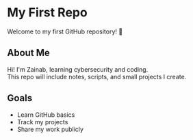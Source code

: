 # My First Repo
Welcome to my first GitHub repository! 🎉

## About Me
Hi! I'm Zainab, learning cybersecurity and coding.  
This repo will include notes, scripts, and small projects I create.

## Goals
- Learn GitHub basics
- Track my projects
- Share my work publicly
